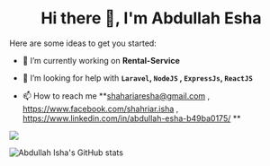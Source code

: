 <link rel="stylesheet" href="https://cdn.jsdelivr.net/gh/devicons/devicon@v2.11.0/devicon.min.css">

<h1 align="center">Hi there 👋, I'm Abdullah Esha</h1>

Here are some ideas to get you started:

- 🔭 I’m currently working on **Rental-Service**

- 🤔 I’m looking for help with **`Laravel`, `NodeJS` , `ExpressJs`, `ReactJS`**

- 📫 How to reach me **shahariaresha@gmail.com , https://www.facebook.com/shahriar.isha , https://www.linkedin.com/in/abdullah-esha-b49ba0175/ **

<a href="https://github.com/abdullahisha">
  <img align="center" src="https://github-readme-stats.vercel.app/api/top-langs/?username=abdullahisha&theme=dark&hide_langs_below=1" />
</a>

![Abdullah Isha's GitHub stats](https://github-readme-stats.vercel.app/api?username=abdullahisha&show_icons=true&theme=radical)

